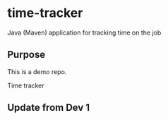 # time-tracker
Java (Maven) application for tracking time on the job

## Purpose

This is a demo repo.

Time tracker

## Update from Dev 1
